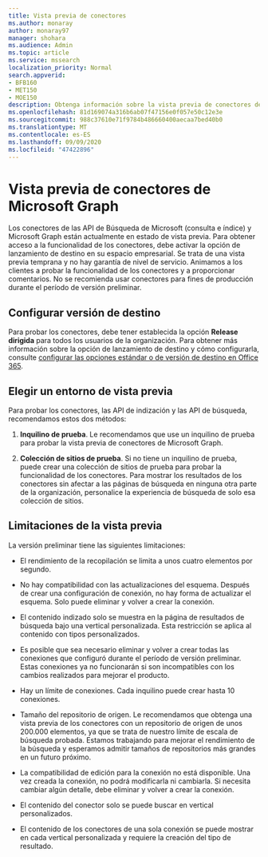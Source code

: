 ```yaml
---
title: Vista previa de conectores
ms.author: monaray
author: monaray97
manager: shohara
ms.audience: Admin
ms.topic: article
ms.service: mssearch
localization_priority: Normal
search.appverid:
- BFB160
- MET150
- MOE150
description: Obtenga información sobre la vista previa de conectores de Microsoft Graph para Microsoft Search.
ms.openlocfilehash: 81d169074a316b6ab07f47156e0f057e50c12e3e
ms.sourcegitcommit: 988c37610e71f9784b486660400aecaa7bed40b0
ms.translationtype: MT
ms.contentlocale: es-ES
ms.lasthandoff: 09/09/2020
ms.locfileid: "47422896"
---
```

# <a name="microsoft-graph-connectors-preview"></a>Vista previa de conectores de Microsoft Graph

Los conectores de las API de Búsqueda de Microsoft (consulta e índice) y Microsoft Graph están actualmente en estado de vista previa. Para obtener acceso a la funcionalidad de los conectores, debe activar la opción de lanzamiento de destino en su espacio empresarial. Se trata de una vista previa temprana y no hay garantía de nivel de servicio. Animamos a los clientes a probar la funcionalidad de los conectores y a proporcionar comentarios. No se recomienda usar conectores para fines de producción durante el período de versión preliminar.

## <a name="set-up-targeted-release"></a>Configurar versión de destino

Para probar los conectores, debe tener establecida la opción **Release dirigida** para todos los usuarios de la organización. Para obtener más información sobre la opción de lanzamiento de destino y cómo configurarla, consulte [configurar las opciones estándar o de versión de destino en Office 365](https://docs.microsoft.com/office365/admin/manage/release-options-in-office-365?view=o365-worldwide).

## <a name="choose-a-preview-environment"></a>Elegir un entorno de vista previa

Para probar los conectores, las API de indización y las API de búsqueda, recomendamos estos dos métodos:

1. **Inquilino de prueba**.  Le recomendamos que use un inquilino de prueba para probar la vista previa de conectores de Microsoft Graph.

2. **Colección de sitios de prueba**. Si no tiene un inquilino de prueba, puede crear una colección de sitios de prueba para probar la funcionalidad de los conectores. Para mostrar los resultados de los conectores sin afectar a las páginas de búsqueda en ninguna otra parte de la organización, personalice la experiencia de búsqueda de solo esa colección de sitios.

## <a name="preview-limitations"></a>Limitaciones de la vista previa

La versión preliminar tiene las siguientes limitaciones:

* El rendimiento de la recopilación se limita a unos cuatro elementos por segundo.

* No hay compatibilidad con las actualizaciones del esquema. Después de crear una configuración de conexión, no hay forma de actualizar el esquema. Solo puede eliminar y volver a crear la conexión.

* El contenido indizado solo se muestra en la página de resultados de búsqueda bajo una vertical personalizada. Esta restricción se aplica al contenido con tipos personalizados.

* Es posible que sea necesario eliminar y volver a crear todas las conexiones que configuró durante el período de versión preliminar. Estas conexiones ya no funcionarán si son incompatibles con los cambios realizados para mejorar el producto.

* Hay un límite de conexiones. Cada inquilino puede crear hasta 10 conexiones.

* Tamaño del repositorio de origen. Le recomendamos que obtenga una vista previa de los conectores con un repositorio de origen de unos 200.000 elementos, ya que se trata de nuestro límite de escala de búsqueda probada. Estamos trabajando para mejorar el rendimiento de la búsqueda y esperamos admitir tamaños de repositorios más grandes en un futuro próximo.

* La compatibilidad de edición para la conexión no está disponible. Una vez creada la conexión, no podrá modificarla ni cambiarla. Si necesita cambiar algún detalle, debe eliminar y volver a crear la conexión.

* El contenido del conector solo se puede buscar en vertical personalizados.

* El contenido de los conectores de una sola conexión se puede mostrar en cada vertical personalizada y requiere la creación del tipo de resultado.
